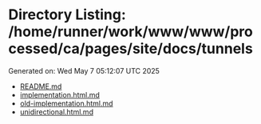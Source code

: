 # Directory Listing: /home/runner/work/www/www/processed/ca/pages/site/docs/tunnels
Generated on: Wed May  7 05:12:07 UTC 2025

- [README.md](README.md)
- [implementation.html.md](implementation.html.md)
- [old-implementation.html.md](old-implementation.html.md)
- [unidirectional.html.md](unidirectional.html.md)
